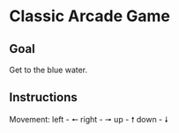 # Classic Arcade Game

## Goal

Get to the blue water.

## Instructions

Movement:
left    -   🠔
right   -   🠖
up      -   🠕
down    -   🠗